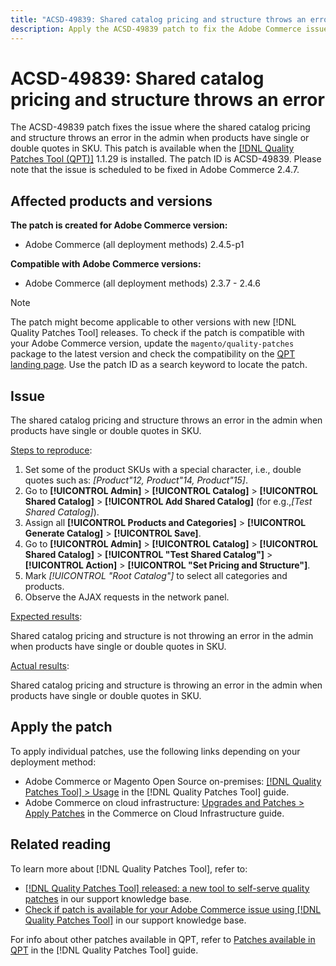 ```yaml
---
title: "ACSD-49839: Shared catalog pricing and structure throws an error"
description: Apply the ACSD-49839 patch to fix the Adobe Commerce issue where the shared catalog pricing and structure throws an error in the admin when products have single or double quotes in SKU.
---
```

# ACSD-49839: Shared catalog pricing and structure throws an error

The ACSD-49839 patch fixes the issue where the shared catalog pricing and structure throws an error in the admin when products have single or double quotes in SKU. This patch is available when the [[!DNL Quality Patches Tool (QPT)]](/help/announcements/adobe-commerce-announcements/magento-quality-patches-released-new-tool-to-self-serve-quality-patches.md) 1.1.29 is installed. The patch ID is ACSD-49839. Please note that the issue is scheduled to be fixed in Adobe Commerce 2.4.7.

## Affected products and versions

**The patch is created for Adobe Commerce version:**

* Adobe Commerce (all deployment methods) 2.4.5-p1

**Compatible with Adobe Commerce versions:**

* Adobe Commerce (all deployment methods) 2.3.7 - 2.4.6

>[!NOTE]
>
>The patch might become applicable to other versions with new [!DNL Quality Patches Tool] releases. To check if the patch is compatible with your Adobe Commerce version, update the `magento/quality-patches` package to the latest version and check the compatibility on the [QPT landing page](https://experienceleague.adobe.com/tools/commerce-quality-patches/index.html). Use the patch ID as a search keyword to locate the patch.

## Issue

The shared catalog pricing and structure throws an error in the admin when products have single or double quotes in SKU.

<u>Steps to reproduce</u>:

1. Set some of the product SKUs with a special character, i.e., double quotes such as:
*[Product"12, Product"14, Product"15]*.
1. Go to **[!UICONTROL Admin]** > **[!UICONTROL Catalog]** > **[!UICONTROL Shared Catalog]** > **[!UICONTROL Add Shared Catalog]** (for e.g.,*[Test Shared Catalog]*).
1. Assign all **[!UICONTROL Products and Categories]** > **[!UICONTROL Generate Catalog]** > **[!UICONTROL Save]**.
1. Go to **[!UICONTROL Admin]** > **[!UICONTROL Catalog]** > **[!UICONTROL Shared Catalog]** > **[!UICONTROL "Test Shared Catalog"]** > **[!UICONTROL Action]** > **[!UICONTROL "Set Pricing and Structure"]**.
1. Mark *[!UICONTROL "Root Catalog"]* to select all categories and products.
1. Observe the AJAX requests in the network panel.

<u>Expected results</u>:

Shared catalog pricing and structure is not throwing an error in the admin when products have single or double quotes in SKU.

<u>Actual results</u>:

Shared catalog pricing and structure is throwing an error in the admin when products have single or double quotes in SKU.

## Apply the patch

To apply individual patches, use the following links depending on your deployment method:

* Adobe Commerce or Magento Open Source on-premises: [[!DNL Quality Patches Tool] > Usage](https://experienceleague.adobe.com/docs/commerce-operations/tools/quality-patches-tool/usage.html) in the [!DNL Quality Patches Tool] guide.
* Adobe Commerce on cloud infrastructure: [Upgrades and Patches > Apply Patches](https://experienceleague.adobe.com/docs/commerce-cloud-service/user-guide/develop/upgrade/apply-patches.html) in the Commerce on Cloud Infrastructure guide.

## Related reading

To learn more about [!DNL Quality Patches Tool], refer to:

* [[!DNL Quality Patches Tool] released: a new tool to self-serve quality patches](/help/announcements/adobe-commerce-announcements/magento-quality-patches-released-new-tool-to-self-serve-quality-patches.md) in our support knowledge base.
* [Check if patch is available for your Adobe Commerce issue using [!DNL Quality Patches Tool]](/help/support-tools/patches-available-in-qpt-tool/check-patch-for-magento-issue-with-magento-quality-patches.md) in our support knowledge base.

For info about other patches available in QPT, refer to [Patches available in QPT](https://experienceleague.adobe.com/tools/commerce-quality-patches/index.html) in the [!DNL Quality Patches Tool] guide.